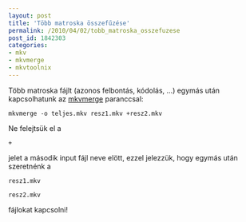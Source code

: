 ```yaml
---
layout: post
title: 'Több matroska összefűzése'
permalink: /2010/04/02/tobb_matroska_osszefuzese
post_id: 1842303
categories: 
- mkv
- mkvmerge
- mkvtoolnix
---
```


Több matroska fájlt (azonos felbontás, kódolás, ...) egymás után kapcsolhatunk az 
[mkvmerge](http://www.bunkus.org/videotools/mkvtoolnix/) paranccsal: 
```
mkvmerge -o teljes.mkv resz1.mkv +resz2.mkv
``` 
Ne felejtsük el a 
```
+
```
 jelet a második input fájl neve elött, ezzel jelezzük, hogy egymás után szeretnénk a 
```
resz1.mkv
```
 
```
resz2.mkv
```
 fájlokat kapcsolni!